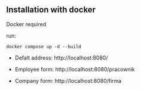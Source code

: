 ## Installation with docker
Docker required

run:
```
docker compose up -d --build
```

- Defalt address: http://localhost:8080/

- Employee form: http://localhost:8080/pracownik

- Company form: http://localhost:8080/firma

